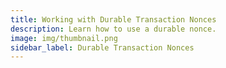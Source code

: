 ```yaml
---
title: Working with Durable Transaction Nonces
description: Learn how to use a durable nonce.
image: img/thumbnail.png
sidebar_label: Durable Transaction Nonces
---
```

